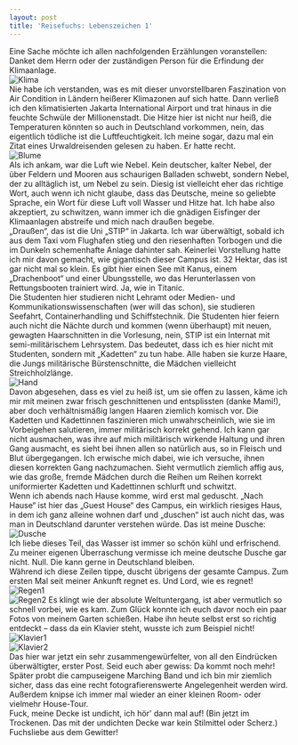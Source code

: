 ```yaml
---
layout: post
title: 'Reisefuchs: Lebenszeichen 1'
---
```


Eine Sache möchte ich allen nachfolgenden Erzählungen voranstellen: Danket dem Herrn oder der zuständigen Person für die Erfindung der Klimaanlage.  
![Klima](https://farm4.staticflickr.com/3878/14370756303_4e0039093d_c.jpg)  
Nie habe ich verstanden, was es mit dieser unvorstellbaren Faszination von Air Condition in Ländern heißerer Klimazonen auf sich hatte. Dann  verließ ich den klimatisierten Jakarta International Airport und trat hinaus in die feuchte Schwüle der Millionenstadt. Die Hitze hier ist nicht nur heiß, die Temperaturen könnten so auch in Deutschland vorkommen, nein, das eigentlich tödliche ist die Luftfeuchtigkeit. Ich meine sogar, dazu mal ein Zitat eines Urwaldreisenden gelesen zu haben. Er hatte recht.  
![Blume](https://farm4.staticflickr.com/3881/14164050820_4d99d2289b_c.jpg)  
Als ich ankam, war die Luft wie Nebel. Kein deutscher, kalter Nebel, der über Feldern und Mooren aus schaurigen Balladen schwebt, sondern Nebel, der zu alltäglich ist, um Nebel zu sein. Diesig ist vielleicht eher das richtige Wort, auch wenn ich nicht glaube, dass das Deutsche, meine so geliebte Sprache, ein Wort für diese Luft voll Wasser und Hitze hat. Ich habe also akzeptiert, zu schwitzen, wann immer ich die gnädigen Eisfinger der Klimaanlagen abstreife und mich nach draußen begebe.  
„Draußen“, das ist die Uni „STIP“ in Jakarta. Ich war überwältigt, sobald ich aus dem Taxi vom Flughafen stieg und den riesenhaften Torbogen und die im Dunkeln schemenhafte Anlage dahinter sah. Keinerlei Vorstellung hatte ich mir davon gemacht, wie gigantisch dieser Campus ist. 32 Hektar, das ist gar nicht mal so klein. Es gibt hier einen See mit Kanus, einem „Drachenboot“ und einer Übungsstelle, wo das Herunterlassen von Rettungsbooten trainiert wird. Ja, wie in Titanic.  
Die Studenten hier studieren nicht Lehramt oder Medien- und Kommunikationswissenschaften (wer will das schon), sie studieren Seefahrt, Containerhandling und Schiffstechnik. Die Studenten hier feiern auch nicht die Nächte durch und kommen (wenn überhaupt) mit neuen, gewagten Haarschnitten in die Vorlesung, nein, STIP ist ein Internat mit semi-militärischem Lehrsystem. Das bedeutet, dass ich es hier nicht mit Studenten, sondern mit „Kadetten“ zu tun habe. Alle haben sie kurze Haare, die Jungs militärische Bürstenschnitte, die Mädchen vielleicht Streichholzlänge.  
![Hand](https://farm6.staticflickr.com/5233/14327586926_34c4663e71_c.jpg)  
Davon abgesehen, dass es viel zu heiß ist, um sie offen zu lassen, käme ich mir mit meinen zwar frisch geschnittenen und entsplissten (danke Mami!), aber doch verhältnismäßig langen Haaren ziemlich komisch vor. Die Kadetten und Kadettinnen faszinieren mich unwahrscheinlich, wie sie im Vorbeigehen salutieren, immer militärisch korrekt gehend. Ich kann gar nicht ausmachen, was ihre auf mich militärisch wirkende Haltung und ihren Gang ausmacht, es sieht bei ihnen allen so natürlich aus, so in Fleisch und Blut übergegangen. Ich erwische mich dabei, wie ich versuche, ihnen diesen korrekten Gang nachzumachen. Sieht vermutlich ziemlich affig aus, wie das große, fremde Mädchen durch die Reihen um Reihen korrekt uniformierter Kadetten und Kadettinnen schlurft und schwitzt.  
Wenn ich abends nach Hause komme, wird erst mal geduscht. „Nach Hause“ ist hier das „Guest House“ des Campus, ein wirklich riesiges Haus, in dem ich ganz alleine wohnen darf und „duschen“ ist auch nicht das, was man in Deutschland darunter verstehen würde. Das ist meine Dusche:
![Dusche](https://farm3.staticflickr.com/2912/14349848214_4a77d9e6c1_c.jpg)  
Ich liebe dieses Teil, das Wasser ist immer so schön kühl und erfrischend. Zu meiner eigenen Überraschung vermisse ich meine deutsche Dusche gar nicht. Null. Die kann gerne in Deutschland bleiben.  
Während ich diese Zeilen tippe, duscht übrigens der gesamte Campus. Zum ersten Mal seit meiner Ankunft regnet es. Und Lord, wie es regnet! 
![Regen1](https://farm4.staticflickr.com/3885/14163971188_afab7aea9b_c.jpg)  
![Regen2](https://farm4.staticflickr.com/3868/14163998920_ef5c25f501_c.jpg)
Es klingt wie der absolute Weltuntergang, ist aber vermutlich so schnell vorbei, wie es kam. Zum Glück konnte ich euch davor noch ein paar Fotos von meinem Garten schießen. Habe ihn heute selbst erst so richtig entdeckt – dass da ein Klavier steht, wusste ich zum Beispiel nicht!   
![Klavier1](https://farm3.staticflickr.com/2913/14349856814_8a52f27d69_c.jpg)  
![Klavier2](https://farm4.staticflickr.com/3891/14349825824_0be877da3a_c.jpg)  
Das hier war jetzt ein sehr zusammengewürfelter, von all den Eindrücken überwältigter, erster Post. Seid euch aber gewiss: Da kommt noch mehr! Später probt die campuseigene Marching Band und ich bin mir ziemlich sicher, dass das eine recht fotografierenswerte Angelegenheit werden wird.  
Außerdem knipse ich immer mal wieder an einer kleinen Room- oder vielmehr House-Tour.  
Fuck, meine Decke ist undicht, ich hör' dann mal auf! (Bin jetzt im Trockenen. Das mit der undichten Decke war kein Stilmittel oder Scherz.)
Fuchsliebe aus dem Gewitter!
